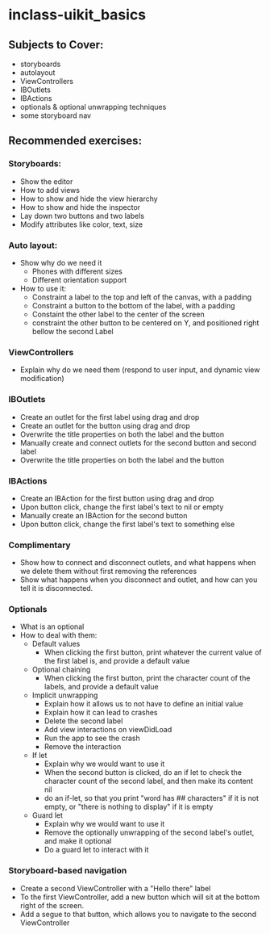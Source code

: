 # inclass-uikit_basics

## Subjects to Cover:
* storyboards
* autolayout
* ViewControllers
* IBOutlets
* IBActions
* optionals & optional unwrapping techniques
* some storyboard nav

## Recommended exercises:

### Storyboards:
* Show the editor
* How to add views
* How to show and hide the view hierarchy
* How to show and hide the inspector
* Lay down two buttons and two labels
* Modify attributes like color, text, size

### Auto layout:
* Show why do we need it
  * Phones with different sizes
  * Different orientation support
* How to use it:
  * Constraint a label to the top and left of the canvas, with a padding
  * Constraint a button to the bottom of the label, with a padding
  * Constaint the other label to the center of the screen
  * constraint the other button to be centered on Y, and positioned right bellow the second Label

### ViewControllers
* Explain why do we need them (respond to user input, and dynamic view modification)

### IBOutlets
* Create an outlet for the first label using drag and drop
* Create an outlet for the button using drag and drop
* Overwrite the title properties on both the label and the button
* Manually create and connect outlets for the second button and second label
* Overwrite the title properties on both the label and the button

### IBActions
* Create an IBAction for the first button using drag and drop
* Upon button click, change the first label's text to nil or empty
* Manually create an IBAction for the second button
* Upon button click, change the first label's text to something else

### Complimentary
* Show how to connect and disconnect outlets, and what happens when we delete them without first removing the references
* Show what happens when you disconnect and outlet, and how can you tell it is disconnected.

### Optionals
* What is an optional
* How to deal with them:
  * Default values
    * When clicking the first button, print whatever the current value of the first label is, and provide a default value
  * Optional chaining
    * When clicking the first button, print the character count of the labels, and provide a default value
  * Implicit unwrapping
    * Explain how it allows us to not have to define an initial value
    * Explain how it can lead to crashes
    * Delete the second label
    * Add view interactions on viewDidLoad
    * Run the app to see the crash
    * Remove the interaction
  * If let
    * Explain why we would want to use it
    * When the second button is clicked, do an if let to check the character count of the second label, and then make its content nil
    * do an if-let, so that you print "word has ## characters" if it is not empty, or "there is nothing to display" if it is empty
  * Guard let
    * Explain why we would want to use it
    * Remove the optionally unwrapping of the second label's outlet, and make it optional
    * Do a guard let to interact with it

### Storyboard-based navigation
* Create a second ViewController with a "Hello there" label
* To the first ViewController, add a new button which will sit at the bottom right of the screen.
* Add a segue to that button, which allows you to navigate to the second ViewController
